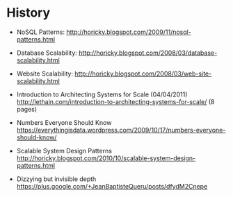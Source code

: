 # History

* NoSQL Patterns: http://horicky.blogspot.com/2009/11/nosql-patterns.html

* Database Scalability: http://horicky.blogspot.com/2008/03/database-scalability.html

* Website Scalability: http://horicky.blogspot.com/2008/03/web-site-scalability.html

* Introduction to Architecting Systems for Scale (04/04/2011)
<br>http://lethain.com/introduction-to-architecting-systems-for-scale/ (8 pages)

* Numbers Everyone Should Know
<br>https://everythingisdata.wordpress.com/2009/10/17/numbers-everyone-should-know/

* Scalable System Design Patterns
<br>http://horicky.blogspot.com/2010/10/scalable-system-design-patterns.html

* Dizzying but invisible depth
<br>https://plus.google.com/+JeanBaptisteQueru/posts/dfydM2Cnepe







